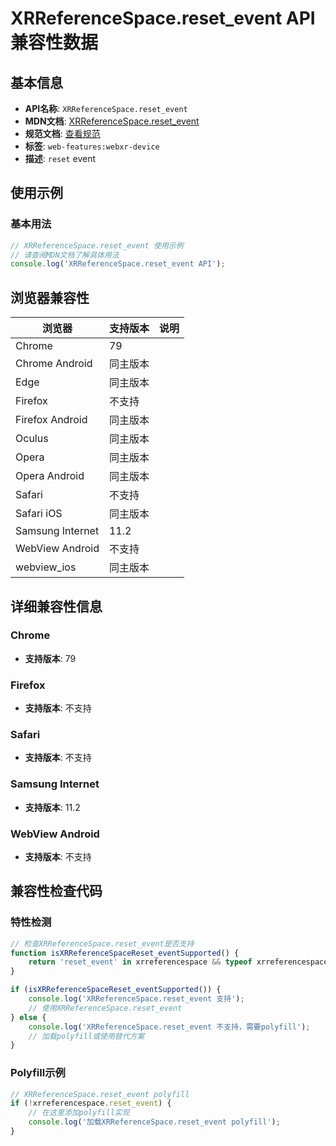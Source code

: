# XRReferenceSpace.reset_event API 兼容性数据

## 基本信息

- **API名称**: `XRReferenceSpace.reset_event`
- **MDN文档**: [XRReferenceSpace.reset_event](https://developer.mozilla.org/docs/Web/API/XRReferenceSpace/reset_event)
- **规范文档**: [查看规范](https://immersive-web.github.io/webxr/#eventdef-xrreferencespace-reset,https://immersive-web.github.io/webxr/#dom-xrreferencespace-onreset)
- **标签**: `web-features:webxr-device`
- **描述**: `reset` event

## 使用示例

### 基本用法

```javascript
// XRReferenceSpace.reset_event 使用示例
// 请查阅MDN文档了解具体用法
console.log('XRReferenceSpace.reset_event API');
```

## 浏览器兼容性

| 浏览器 | 支持版本 | 说明 |
|--------|----------|------|
| Chrome | 79 |  |
| Chrome Android | 同主版本 |  |
| Edge | 同主版本 |  |
| Firefox | 不支持 |  |
| Firefox Android | 同主版本 |  |
| Oculus | 同主版本 |  |
| Opera | 同主版本 |  |
| Opera Android | 同主版本 |  |
| Safari | 不支持 |  |
| Safari iOS | 同主版本 |  |
| Samsung Internet | 11.2 |  |
| WebView Android | 不支持 |  |
| webview_ios | 同主版本 |  |

## 详细兼容性信息

### Chrome

- **支持版本**: 79

### Firefox

- **支持版本**: 不支持

### Safari

- **支持版本**: 不支持

### Samsung Internet

- **支持版本**: 11.2

### WebView Android

- **支持版本**: 不支持

## 兼容性检查代码

### 特性检测

```javascript
// 检查XRReferenceSpace.reset_event是否支持
function isXRReferenceSpaceReset_eventSupported() {
    return 'reset_event' in xrreferencespace && typeof xrreferencespace.reset_event === 'function';
}

if (isXRReferenceSpaceReset_eventSupported()) {
    console.log('XRReferenceSpace.reset_event 支持');
    // 使用XRReferenceSpace.reset_event
} else {
    console.log('XRReferenceSpace.reset_event 不支持，需要polyfill');
    // 加载polyfill或使用替代方案
}
```

### Polyfill示例

```javascript
// XRReferenceSpace.reset_event polyfill
if (!xrreferencespace.reset_event) {
    // 在这里添加polyfill实现
    console.log('加载XRReferenceSpace.reset_event polyfill');
}
```


